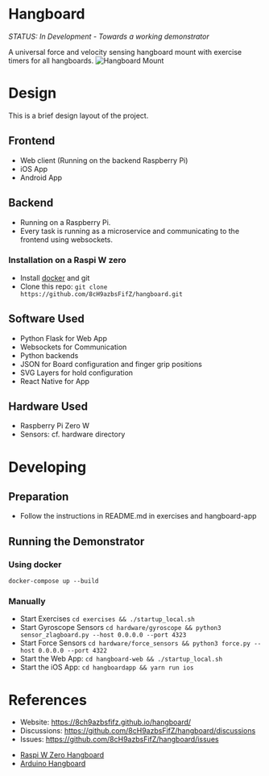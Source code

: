 # Hangboard 

*STATUS: In Development - Towards a working demonstrator*

A universal force and velocity sensing hangboard mount with exercise timers for all hangboards.
![Hangboard Mount](./hardware/board_mount/IsometrixBoard.png)


# Design
This is a brief design layout of the project.

## Frontend
+ Web client (Running on the backend Raspberry Pi)
+ iOS App
+ Android App 

## Backend
+ Running on a Raspberry Pi.
+ Every task is running as a microservice and communicating to the frontend using websockets.

### Installation on a Raspi W zero
+ Install [docker](https://dev.to/elalemanyo/how-to-install-docker-and-docker-compose-on-raspberry-pi-1mo) and git
+ Clone this repo: `git clone https://github.com/8cH9azbsFifZ/hangboard.git`

## Software Used
- Python Flask for Web App
- Websockets for Communication
- Python backends
- JSON for Board configuration and finger grip positions
- SVG Layers for hold configuration
- React Native for App

## Hardware Used
- Raspberry Pi Zero W
- Sensors: cf. hardware directory


# Developing

## Preparation
+ Follow the instructions in README.md in exercises and hangboard-app

## Running the Demonstrator

### Using docker
```docker-compose up --build```

### Manually
+ Start Exercises `cd exercises && ./startup_local.sh`
+ Start Gyroscope Sensors `cd hardware/gyroscope && python3 sensor_zlagboard.py --host 0.0.0.0 --port 4323`
+ Start Force Sensors `cd hardware/force_sensors && python3 force.py --host 0.0.0.0 --port 4322`
+ Start the Web App: `cd hangboard-web && ./startup_local.sh`
+ Start the iOS App: `cd hangboardapp && yarn run ios`




# References
* Website: https://8ch9azbsfifz.github.io/hangboard/
* Discussions: https://github.com/8cH9azbsFifZ/hangboard/discussions
* Issues: https://github.com/8cH9azbsFifZ/hangboard/issues
+ [Raspi W Zero Hangboard](https://github.com/adrianlzt/piclimbing)
+ [Arduino Hangboard](https://github.com/oalam/isometryx)
